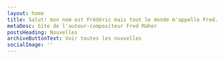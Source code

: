 ```yaml
---
layout: home
title: Salut! mon nom est Frédéric mais tout le monde m'appelle Fred.
metaDesc: Site de l'auteur-compositeur Fred Maher
postsHeading: Nouvelles
archiveButtonText: Voir toutes les nouvelles
socialImage: ''
---
```

